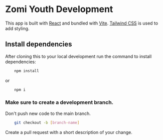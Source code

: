 # Zomi Youth Development

This app is built with [React](https://react.dev/) and bundled with [Vite](https://vitejs.dev/).
[Tailwind CSS](https://tailwindcss.com/) is used to add styling.

## Install dependencies
After cloning this to your local development run the command to install dependencies:

```bash
    npm install
```
or
```bash
    npm i
```

### Make sure to create a development branch.
Don't push new code to the main branch.

```bash
    git checkout -b [branch-name]
```

Create a pull request with a short description of your change.
